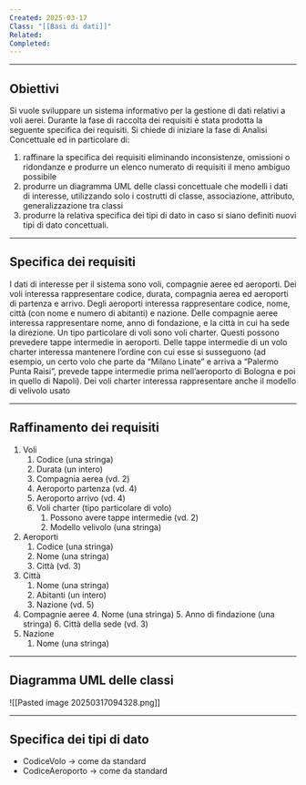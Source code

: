 ```yaml
---
Created: 2025-03-17
Class: "[[Basi di dati]]"
Related: 
Completed:
---
```

---
## Obiettivi
Si vuole sviluppare un sistema informativo per la gestione di dati relativi a voli aerei.
Durante la fase di raccolta dei requisiti è stata prodotta la seguente specifica dei requisiti.
Si chiede di iniziare la fase di Analisi Concettuale ed in particolare di:
1. raffinare la specifica dei requisiti eliminando inconsistenze, omissioni o ridondanze e produrre un elenco numerato di requisiti il meno ambiguo possibile
2. produrre un diagramma UML delle classi concettuale che modelli i dati di interesse, utilizzando solo i costrutti di classe, associazione, attributo, generalizzazione tra classi
3. produrre la relativa specifica dei tipi di dato in caso si siano definiti nuovi tipi di dato concettuali.

---
## Specifica dei requisiti
I dati di interesse per il sistema sono voli, compagnie aeree ed aeroporti.
Dei voli interessa rappresentare codice, durata, compagnia aerea ed aeroporti di partenza e arrivo.
Degli aeroporti interessa rappresentare codice, nome, città (con nome e numero di abitanti) e nazione.
Delle compagnie aeree interessa rappresentare nome, anno di fondazione, e la città in cui ha sede la direzione.
Un tipo particolare di voli sono voli charter. Questi possono prevedere tappe intermedie in aeroporti. Delle tappe intermedie di un volo charter interessa mantenere l’ordine con cui esse si susseguono (ad esempio, un certo volo che parte da “Milano Linate” e arriva a “Palermo Punta Raisi”, prevede tappe intermedie prima nell’aeroporto di Bologna e poi in quello di Napoli). Dei voli charter interessa rappresentare anche il modello di velivolo usato

---
## Raffinamento dei requisiti
1. Voli
    1. Codice (una stringa)
    2. Durata (un intero)
    3. Compagnia aerea (vd. 2)
    4. Aeroporto partenza (vd. 4)
    5. Aeroporto arrivo (vd. 4)
    6. Voli charter (tipo particolare di volo)
        1. Possono avere tappe intermedie (vd. 2)
        2. Modello velivolo (una stringa)
2. Aeroporti
    1. Codice (una stringa)
    2. Nome (una stringa)
    3. Città (vd. 3)
3. Città
    1. Nome (una stringa)
    2. Abitanti (un intero)
    3. Nazione (vd. 5)
4. Compagnie aeree
    4. Nome (una stringa)
    5. Anno di findazione (una stringa)
    6. Città della sede (vd. 3)
5. Nazione
    1. Nome (una stringa)

---
## Diagramma UML delle classi
![[Pasted image 20250317094328.png]]

---
## Specifica dei tipi di dato
- CodiceVolo → come da standard
- CodiceAeroporto → come da standard
